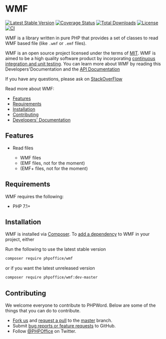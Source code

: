 # WMF

[![Latest Stable Version](https://poser.pugx.org/phpoffice/wmf/v)](https://packagist.org/packages/phpoffice/wmf)
[![Coverage Status](https://coveralls.io/repos/github/PHPOffice/WMF/badge.svg?branch=master)](https://coveralls.io/github/PHPOffice/WMF?branch=master)
[![Total Downloads](https://poser.pugx.org/phpoffice/wmf/downloads)](https://packagist.org/packages/phpoffice/wmf)
[![License](https://poser.pugx.org/phpoffice/wmf/license)](https://packagist.org/packages/phpoffice/wmf)
[![CI](https://github.com/PHPOffice/WMF/actions/workflows/php.yml/badge.svg)](https://github.com/PHPOffice/WMF/actions/workflows/php.yml)

WMF is a library written in pure PHP that provides a set of classes to read WMF based file (like `.wmf` or `.emf` files).

WMF is an open source project licensed under the terms of [MIT](https://github.com/PHPOffice/WMF/blob/master/LICENCE). WMF is aimed to be a high quality software product by incorporating [continuous integration and unit testing](https://github.com/PHPOffice/WMF/actions/workflows/php.yml). You can learn more about WMF by reading this Developers'Documentation and the [API Documentation](http://phpoffice.github.io/WMF/docs/develop/)

If you have any questions, please ask on [StackOverFlow](https://stackoverflow.com/questions/tagged/phpoffice-wmf)

Read more about WMF:

- [Features](#features)
- [Requirements](#requirements)
- [Installation](#installation)
- [Contributing](#contributing)
- [Developers' Documentation](https://phpoffice.github.io/WMF/)

## Features

- Read files

    * WMF files
    * (EMF files, not for the moment)
    * (EMF+ files, not for the moment)

## Requirements

WMF requires the following:

- PHP 7.1+

## Installation

WMF is installed via [Composer](https://getcomposer.org/).
To [add a dependency](https://getcomposer.org/doc/04-schema.md#package-links) to WMF in your project, either

Run the following to use the latest stable version
```sh
composer require phpoffice/wmf
```
or if you want the latest unreleased version
```sh
composer require phpoffice/wmf:dev-master
```

## Contributing

We welcome everyone to contribute to PHPWord. Below are some of the things that you can do to contribute.

- [Fork us](https://github.com/PHPOffice/WMF/fork) and [request a pull](https://github.com/PHPOffice/WMF/pulls) to the [master](https://github.com/PHPOffice/WMF/tree/master) branch.
- Submit [bug reports or feature requests](https://github.com/PHPOffice/WMF/issues) to GitHub.
- Follow [@PHPOffice](https://twitter.com/PHPOffice) on Twitter.
